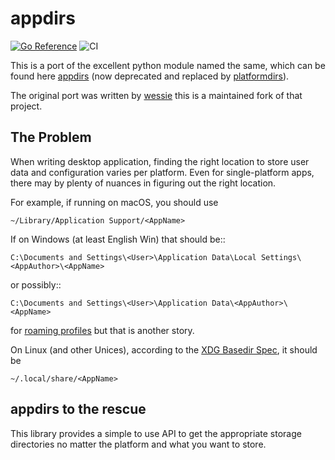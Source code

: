 # appdirs

[![Go Reference](https://pkg.go.dev/badge/github.com/chasinglogic/appdirs.svg)](https://pkg.go.dev/github.com/chasinglogic/appdirs)
![CI](https://github.com/chasinglogic/appdirs/actions/workflows/ci.yml/badge.svg)

This is a port of the excellent python module named the same, which can be found
here [appdirs](https://github.com/ActiveState/appdirs) (now deprecated and
replaced by [platformdirs](https://github.com/platformdirs/platformdirs)).

The original port was written by [wessie](https://github.com/wessie) this is
a maintained fork of that project.

## The Problem

When writing desktop application, finding the right location to store user data
and configuration varies per platform. Even for single-platform apps, there
may by plenty of nuances in figuring out the right location.

For example, if running on macOS, you should use

```
~/Library/Application Support/<AppName>
```

If on Windows (at least English Win) that should be::

```
C:\Documents and Settings\<User>\Application Data\Local Settings\<AppAuthor>\<AppName>
```

or possibly::

```
C:\Documents and Settings\<User>\Application Data\<AppAuthor>\<AppName>
```

for [roaming profiles](https://docs.microsoft.com/en-us/previous-versions/windows/it-pro/windows-vista/cc766489(v=ws.10)) 
but that is another story.

On Linux (and other Unices), according to the 
[XDG Basedir Spec](https://specifications.freedesktop.org/basedir-spec/basedir-spec-latest.html), 
it should be

```
~/.local/share/<AppName>
```

## appdirs to the rescue

This library provides a simple to use API to get the appropriate storage
directories no matter the platform and what you want to store.
